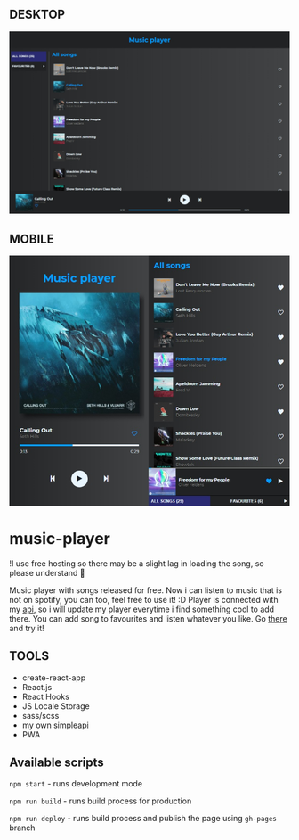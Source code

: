 ## DESKTOP
![cover](./gh/music-player-pc.jpg)

## MOBILE
![cover](./gh/music-player-mobile.jpg)

# music-player
!I use free hosting so there may be a slight lag in loading the song, so please understand 🤗

Music player with songs released for free. Now i can listen to music that is not on spotify, you can too, feel free to use it! :D
Player is connected with my [api](https://github.com/jarek-janowski/music-api), so i will update my player everytime i find something cool to add there. You can add song to favourites and listen whatever you like. Go [there](https://jarek-janowski.github.io/music-player/) and try it! 

## TOOLS

- create-react-app
- React.js
- React Hooks
- JS Locale Storage
- sass/scss
- my own simple[api](https://github.com/jarek-janowski/music-api)
- PWA

## Available scripts

`npm start` - runs development mode

`npm run build` - runs build process for production

`npm run deploy` - runs build process and publish the page using `gh-pages` branch
